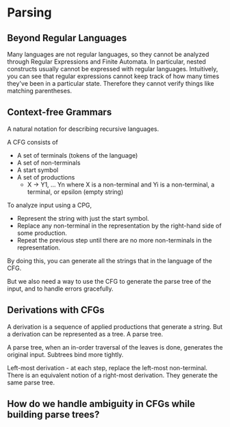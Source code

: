 # Parsing

## Beyond Regular Languages

Many languages are not regular languages, so they cannot be analyzed through Regular Expressions and Finite Automata. In particular, nested constructs usually cannot be expressed with regular languages. Intuitively, you can see that regular expressions cannot keep track of how many times they've been in a particular state. Therefore they cannot verify things like matching parentheses.

## Context-free Grammars

A natural notation for describing recursive languages.

A CFG consists of

- A set of terminals (tokens of the language)
- A set of non-terminals
- A start symbol
- A set of productions
    - X -> Y1, ... Yn where X is a non-terminal and Yi is a non-terminal, a terminal, or epsilon (empty string)

To analyze input using a CPG,

- Represent the string with just the start symbol.
- Replace any non-terminal in the representation by the right-hand side of some production.
- Repeat the previous step until there are no more non-terminals in the representation.

By doing this, you can generate all the strings that in the language of the CFG.

But we also need a way to use the CFG to generate the parse tree of the input, and to handle errors gracefully.

## Derivations with CFGs

A derivation is a sequence of applied productions that generate a string. But a derivation can be represented as a tree. A parse tree.

A parse tree, when an in-order traversal of the leaves is done, generates the original input. Subtrees bind more tightly.

Left-most derivation - at each step, replace the left-most non-terminal. There is an equivalent notion of a right-most derivation. They generate the same parse tree.

## How do we handle ambiguity in CFGs while building parse trees?